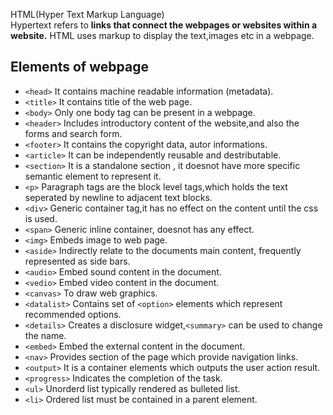 HTML(Hyper Text Markup Language)<br>
Hypertext refers to **links that connect the webpages or websites within a website.**
HTML uses markup to display the text,images etc in a webpage.
## Elements of webpage 
* `<head>` It contains machine readable information (metadata).
* `<title>` It contains title of the web page.
* `<body>` Only one body tag can be present in a webpage.
* `<header>` Includes introductory content of the website,and also the forms and search form.
* `<footer>` It contains the copyright data, autor informations.
* `<article>` It can be independently reusable and destributable.
* `<section>` It is a standalone section , it doesnot have more specific semantic element to represent it.
* `<p>` Paragraph tags are the block level tags,which holds the text seperated by newline to adjacent text blocks.
* `<div>` Generic container tag,it has no effect on the content until the css is used.
* `<span>` Generic inline container, doesnot has any effect.
* `<img>` Embeds image to web page.
* `<aside>` Indirectly relate to the documents main content, frequently represented as side bars.
* `<audio>` Embed sound content in the document.
* `<vedio>` Embed video content in the document.
* `<canvas>` To draw web graphics.
* `<datalist>` Contains set of `<option>` elements which represent recommended options.
* `<details>` Creates a disclosure widget,`<summary>` can be used to change the name.
* `<embed>` Embed the external content in the document.
* `<nav>` Provides section of the page which provide navigation links.
* `<output>` It is a container elements which outputs the user action result.
* `<progress>` Indicates the completion of the task.
* `<ul>` Unorderd list typically rendered as bulleted list.
* `<li>` Ordered list must be contained in a parent element.
